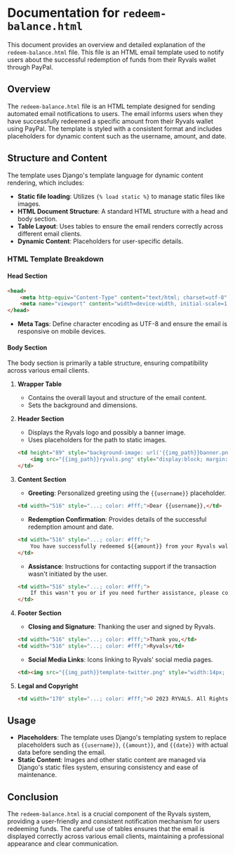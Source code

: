 # Documentation for `redeem-balance.html`

This document provides an overview and detailed explanation of the `redeem-balance.html` file. This file is an HTML email template used to notify users about the successful redemption of funds from their Ryvals wallet through PayPal.

## Overview

The `redeem-balance.html` file is an HTML template designed for sending automated email notifications to users. The email informs users when they have successfully redeemed a specific amount from their Ryvals wallet using PayPal. The template is styled with a consistent format and includes placeholders for dynamic content such as the username, amount, and date.

## Structure and Content

The template uses Django's template language for dynamic content rendering, which includes:

- **Static file loading**: Utilizes `{% load static %}` to manage static files like images.
- **HTML Document Structure**: A standard HTML structure with a head and body section.
- **Table Layout**: Uses tables to ensure the email renders correctly across different email clients.
- **Dynamic Content**: Placeholders for user-specific details.

### HTML Template Breakdown

#### Head Section

```html
<head>
    <meta http-equiv="Content-Type" content="text/html; charset=utf-8" />
    <meta name="viewport" content="width=device-width, initial-scale=1.0" />
</head>
```

- **Meta Tags**: Define character encoding as UTF-8 and ensure the email is responsive on mobile devices.

#### Body Section

The body section is primarily a table structure, ensuring compatibility across various email clients.

1. **Wrapper Table**

   - Contains the overall layout and structure of the email content.
   - Sets the background and dimensions.

2. **Header Section**

   - Displays the Ryvals logo and possibly a banner image.
   - Uses placeholders for the path to static images.

   ```html
   <td height="89" style="background-image: url('{{img_path}}banner.png'); ...;">
       <img src="{{img_path}}ryvals.png" style="display:block; margin:auto; width:150px; height:38px;" />
   </td>
   ```

3. **Content Section**

   - **Greeting**: Personalized greeting using the `{{username}}` placeholder.
   
   ```html
   <td width="516" style="...; color: #fff;">Dear {{username}},</td>
   ```

   - **Redemption Confirmation**: Provides details of the successful redemption amount and date.

   ```html
   <td width="516" style="...; color: #fff;">
       You have successfully redeemed ${{amount}} from your Ryvals wallet on {{date}} using paypal.
   </td>
   ```

   - **Assistance**: Instructions for contacting support if the transaction wasn't initiated by the user.

   ```html
   <td width="516" style="...; color: #fff;">
       If this wasn't you or if you need further assistance, please contact us at <a href="mailto:support@ryvals.com" ...>support@ryvals.com</a>.
   </td>
   ```

4. **Footer Section**

   - **Closing and Signature**: Thanking the user and signed by Ryvals.

   ```html
   <td width="516" style="...; color: #fff;">Thank you,</td>
   <td width="516" style="...; color: #fff;">Ryvals</td>
   ```

   - **Social Media Links**: Icons linking to Ryvals' social media pages.

   ```html
   <td><img src="{{img_path}}template-twitter.png" style="width:14px; height:11px" /></td>
   ```

5. **Legal and Copyright**

   ```html
   <td width="170" style="...; color: #fff;">© 2023 RYVALS. All Rights Reserved.</td>
   ```

## Usage

- **Placeholders**: The template uses Django's templating system to replace placeholders such as `{{username}}`, `{{amount}}`, and `{{date}}` with actual data before sending the email.
- **Static Content**: Images and other static content are managed via Django's static files system, ensuring consistency and ease of maintenance.

## Conclusion

The `redeem-balance.html` is a crucial component of the Ryvals system, providing a user-friendly and consistent notification mechanism for users redeeming funds. The careful use of tables ensures that the email is displayed correctly across various email clients, maintaining a professional appearance and clear communication.